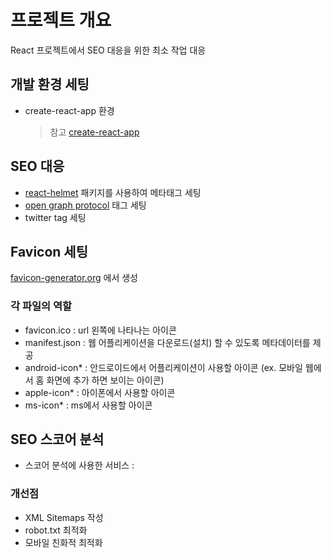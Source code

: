 # 프로젝트 개요

React 프로젝트에서 SEO 대응을 위한 최소 작업 대응

## 개발 환경 세팅

- create-react-app 환경
  > 참고 [create-react-app](https://create-react-app.dev/docs/getting-started/)

## SEO 대응

- [react-helmet](https://github.com/nfl/react-helmet) 패키지를 사용하여 메타태그 세팅
- [open graph protocol](https://ogp.me/) 태그 세팅
- twitter tag 세팅

## Favicon 세팅

[favicon-generator.org](https://www.favicon-generator.org/) 에서 생성

### 각 파일의 역할

- favicon.ico : url 왼쪽에 나타나는 아이콘
- manifest.json : 웹 어플리케이션을 다운로드(설치) 할 수 있도록 메타데이터를 제공
- android-icon\* : 안드로이드에서 어플리케이션이 사용할 아이콘 (ex. 모바일 웹에서 홈 화면에 추가 하면 보이는 아이콘)
- apple-icon\* : 아이폰에서 사용할 아이콘
- ms-icon\* : ms에서 사용할 아이콘

## SEO 스코어 분석

- 스코어 분석에 사용한 서비스 :

### 개선점

- XML Sitemaps 작성
- robot.txt 최적화
- 모바일 친화적 최적화
